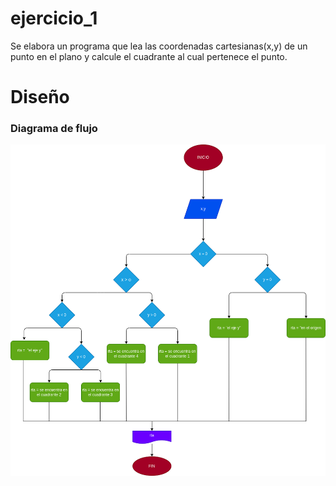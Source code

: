 # ejercicio_1

Se elabora un programa que lea las coordenadas cartesianas(x,y) de un punto en el plano y calcule el cuadrante al cual pertenece el punto.
# Diseño


### Diagrama de flujo

![Diagrama de fujo](diagrama.png "Diagrama de flujo")